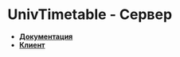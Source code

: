 # UnivTimetable - Сервер

- **[Документация](https://github.com/FedotBegemot/TP-5.2.4)**
- **[Клиент](https://github.com/FedotBegemot/TP-5.2.4)**